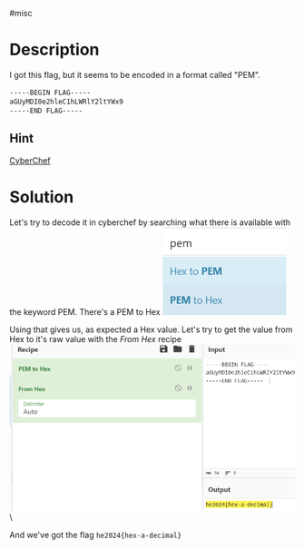 #misc
# Description
I got this flag, but it seems to be encoded in a format called "PEM".

```
-----BEGIN FLAG-----  
aGUyMDI0e2hleC1hLWRlY2ltYWx9  
-----END FLAG-----  
```
## Hint
[CyberChef](https://gchq.github.io/CyberChef)

# Solution
Let's try to decode it in cyberchef by searching what there is available with the keyword PEM.
There's a PEM to Hex
![](../Screenshots/Pasted%20image%2020240331095919.png)

Using that gives us, as expected a Hex value. Let's try to get the value from Hex to it's raw value with the *From Hex* recipe
![](../Screenshots/Pasted%20image%2020240331100114.png)
\

And we've got the flag `he2024{hex-a-decimal}`